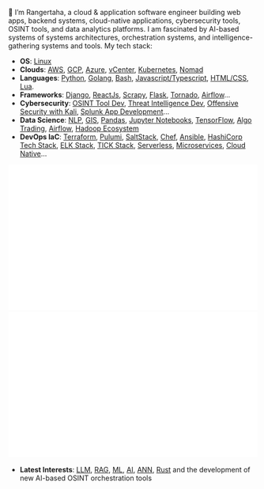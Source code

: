 
👋 I’m Rangertaha, a cloud & application software engineer building web apps, backend systems, cloud-native applications, cybersecurity tools, OSINT tools, and data analytics platforms.  I am fascinated by AI-based systems of systems architectures, orchestration systems, and intelligence-gathering systems and tools. My tech stack:

* **OS**: [Linux]()
* **Clouds**: [AWS](https://aws.amazon.com/), [GCP](https://cloud.google.com/), [Azure](https://azure.microsoft.com), [vCenter](https://www.vmware.com/products/cloud-infrastructure/vcenter), [Kubernetes](), [Nomad]()
* **Languages**: [Python](https://www.python.org/), [Golang](), [Bash](), [Javascript/Typescript](), [HTML/CSS](), [Lua]().
* **Frameworks**: [Django](), [ReactJs](), [Scrapy](), [Flask](), [Tornado](), [Airflow]()...
* **Cybersecurity**: [OSINT Tool Dev](), [Threat Intelligence Dev](), [Offensive Security with Kali](https://www.offsec.com/), [Splunk App Development]()...
* **Data Science**: [NLP](https://www.nltk.org/), [GIS](), [Pandas](https://pandas.pydata.org/), [Jupyter Notebooks](https://[jupyter](https://jupyter.org/).org/), [TensorFlow](https://www.tensorflow.org/),  [Algo Trading](), [Airflow](), [Hadoop Ecosystem]()
* **DevOps IaC**: [Terraform](), [Pulumi](), [SaltStack](), [Chef](), [Ansible](), [HashiCorp Tech Stack](), [ELK Stack](), [TICK Stack](), [Serverless](), [Microservices](), [Cloud Native]()...

<a href="https://github.com/rangertaha/rangertaha">
<img src="https://github.com/rangertaha/rangertaha/blob/main/stats/overview.svg" />
<img src="https://github.com/rangertaha/rangertaha/blob/main/stats/languages.svg" />
</a>


* **Latest Interests**: [LLM](https://en.wikipedia.org/wiki/Large_language_model), [RAG](https://en.wikipedia.org/wiki/Retrieval-augmented_generation), [ML](https://en.wikipedia.org/wiki/Machine_learning), [AI](https://en.wikipedia.org/wiki/Artificial_intelligence), [ANN](https://en.wikipedia.org/wiki/Neural_network_(machine_learning)), [Rust](https://www.rust-lang.org/) and the development of new AI-based OSINT orchestration tools

